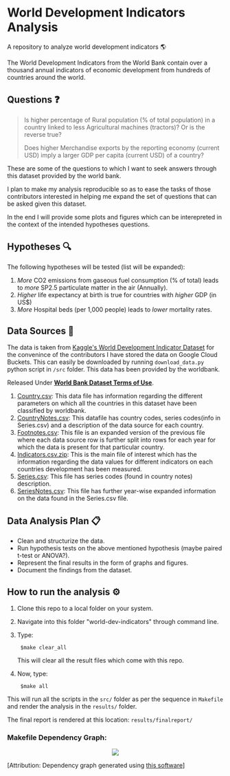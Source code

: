 # World Development Indicators Analysis
A repository to analyze world development indicators 🌎

The World Development Indicators from the World Bank contain over a thousand annual indicators of economic development from hundreds of countries around the world.

## Questions ❓

> Is higher percentage of Rural population (% of total population) in a country linked to less Agricultural machines (tractors)? Or is the reverse true? 
> 
> Does higher Merchandise exports by the reporting economy (current USD) imply a larger GDP per capita (current USD) of a country?

These are some of the questions to which I want to seek answers through this dataset provided by the world bank.

I plan to make my analysis reproducible so as to ease the tasks of those contributors interested in helping me expand the set of questions that can be asked given this dataset.

In the end I will provide some plots and figures which can be interepreted in the context of the intended hypotheses questions.

## Hypotheses 🔍

The following hypotheses will be tested (list will be expanded):

1. _More_ CO2 emissions from gaseous fuel consumption (% of total) leads to _more_  SP2.5 particulate matter in the air (Annually).
2. _Higher_ life expectancy at birth is true for countries with _higher_ GDP (in US$)
3. _More_ Hospital beds (per 1,000 people) leads to _lower_ mortality rates.

## Data Sources 📂

The data is taken from [Kaggle's World Development Indicator Dataset](https://www.kaggle.com/worldbank/world-development-indicators/data) for the convenince of the contributors I have stored the data on Google Cloud Buckets. This can easily be downloaded by running `download_data.py` python script in `/src` folder. This data has been provided by the worldbank.

Released Under [**World Bank Dataset Terms of Use**](http://web.worldbank.org/WBSITE/EXTERNAL/0,,contentMDK:22547097~pagePK:50016803~piPK:50016805~theSitePK:13,00.html).

1. [Country.csv](https://storage.googleapis.com/data-world-dev/Country.csv): This data file has information regarding the different parameters on which all the countries in this dataset have been classified by worldbank.
2. [CountryNotes.csv](https://storage.googleapis.com/data-world-dev/CountryNotes.csv): This datafile has country codes, series codes(info in Series.csv) and a description of the data source for each country.
3. [Footnotes.csv](https://storage.googleapis.com/data-world-dev/Footnotes.csv): This file is an expanded version of the previous file where each data source row is further split into rows for each year for which the data is present for that particular country.
4. [Indicators.csv.zip](https://storage.googleapis.com/data-world-dev/Indicators.csv.zip): This is the main file of interest which has the information regarding the data values for different indicators on each countries development has been measured.
5. [Series.csv](https://storage.googleapis.com/data-world-dev/Series.csv): This file has series codes (found in country notes) description.
6. [SeriesNotes.csv](https://storage.googleapis.com/data-world-dev/SeriesNotes.csv): This file has further year-wise expanded information on the data found in the Series.csv file.



## Data Analysis Plan 📋

- Clean and structurize the data.
- Run hypothesis tests on the above mentioned hypothesis (maybe paired t-test or ANOVA?).
- Represent the final results in the form of graphs and figures.
- Document the findings from the dataset.

## How to run the analysis ⚙️

1. Clone this repo to a local folder on your system.
2. Navigate into this folder "world-dev-indicators" through command line.
3. Type:
			
		
		$make clear_all
			
		
	This will clear all the result files which come with this repo.

4. Now, type:

		
		$make all
		
This will run all the scripts in the `src/` folder as per the sequence in `Makefile` and render the analysis in the `results/` folder.

The final report is rendered at this location: `results/finalreport/`

### Makefile Dependency Graph:
<p align="center">
  <img src="https://github.com/simrnsethi/world-dev-indicators/blob/master/Makefile.png"/>
</p>

[Attribution: Dependency graph generated using [this software](https://github.com/lindenb/makefile2graph)]
